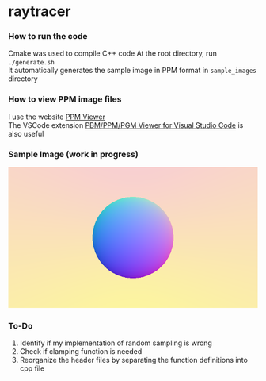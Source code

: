 # raytracer

### How to run the code
Cmake was used to compile C++ code
At the root directory, run `./generate.sh` <br />
It automatically generates the sample image in PPM format in `sample_images` directory <br />

### How to view PPM image files
I use the website [PPM Viewer](https://www.cs.rhodes.edu/welshc/COMP141_F16/ppmReader.html) <br />
The VSCode extension [PBM/PPM/PGM Viewer for Visual Studio Code](https://marketplace.visualstudio.com/items?itemName=ngtystr.ppm-pgm-viewer-for-vscode) is also useful <br />

### Sample Image (work in progress)
![Vertical gradient, pink to yellow](/sample_images/previous/sphere_minus.png)

### To-Do
1. Identify if my implementation of random sampling is wrong
2. Check if clamping function is needed
3. Reorganize the header files by separating the function definitions into cpp file